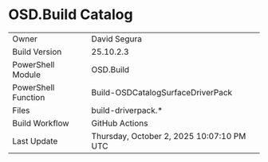 ﻿# OSD.Build Catalog

| | |
|-|-|
| Owner | David Segura |
| Build Version | 25.10.2.3 |
| PowerShell Module | OSD.Build |
| PowerShell Function | Build-OSDCatalogSurfaceDriverPack |
| Files | build-driverpack.* |
| Build Workflow | GitHub Actions |
| Last Update | Thursday, October 2, 2025 10:07:10 PM UTC |
